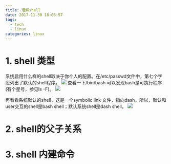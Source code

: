 ```yaml
---
title: 理解shell
date: 2017-11-30 18:06:57
tags:
  - tech
  - linux
categories: linux
---
```


# 1. shell 类型
系统启用什么样的shell取决于你个人的配置。在/etc/passwd文件中，第七个字段列出了默认的shell程序。
![](http://mitre.oss-cn-hangzhou.aliyuncs.com/blog_pic/shell-lijie.png)
查看一下/bin/bash 可以发现bash是可执行程序(有个星号，参见ls -F)。
![](http://mitre.oss-cn-hangzhou.aliyuncs.com/blog_pic/ls-bashshell.png)

再看看系统默认的shell，这是一个symbolic link 文件，指向dash。所以，默认和user交互的shell是bash shell；默认系统shell是dash shell。
![](http://mitre.oss-cn-hangzhou.aliyuncs.com/blog_pic/bin-sh-ls.png)

# 2. shell的父子关系


# 3. shell 内建命令
